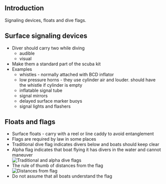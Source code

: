 ## Introduction
Signaling devices, floats and dive flags.

## Surface signaling devices
* Diver should carry two while diving
	- audible
	- visual
* Make them a standard part of the scuba kit
* Examples 
	- whistles - normally attached with BCD inflator
	- low pressure horns - they use cylinder air and louder. should have the whistle if cylinder is empty
	- inflatable signal tube
	- signal mirrors
	- delayed surface marker buoys
	- signal lights and flashers
## Floats and flags
* Surface floats - carry with a reel or line caddy to avoid entanglement
* Flags are required by law in some places
* Traditional dive flag indicates divers below and boats should keep clear
* Alpha flag indicates that boat flying it has divers in the water and cannot maneuver  
![Traditional and alpha dive flags](images/diveflags.svg)
* The rule of thumb of distances from the flag  
![Distances from flag](images/flagdistance.svg)
* Do not assume that all boats understand the flag
